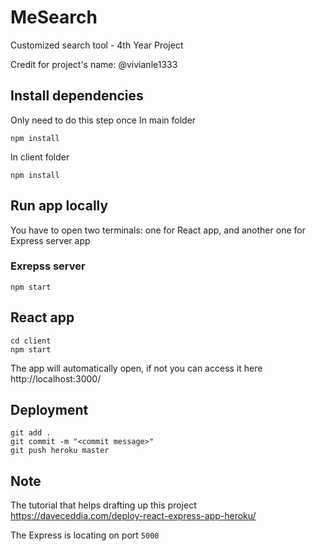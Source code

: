 # MeSearch
Customized search tool - 4th Year Project

Credit for project's name: @vivianle1333

## Install dependencies
Only need to do this step once
In main folder

    npm install

In client folder

    npm install

## Run app locally
You have to open two terminals: one for React app, and another one for Express server app
### Exrepss server
    npm start
## React app
    cd client
    npm start

The app will automatically open, if not you can access it here http://localhost:3000/

## Deployment
    git add .
    git commit -m "<commit message>"
    git push heroku master

## Note
The tutorial that helps drafting up this project https://daveceddia.com/deploy-react-express-app-heroku/

The Express is locating on port `5000`

